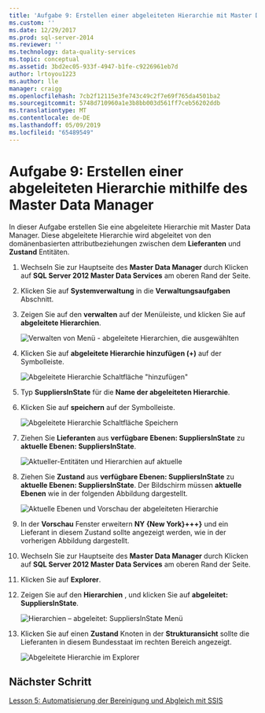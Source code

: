 ```yaml
---
title: 'Aufgabe 9: Erstellen einer abgeleiteten Hierarchie mit Master Data Manager | Microsoft-Dokumentation'
ms.custom: ''
ms.date: 12/29/2017
ms.prod: sql-server-2014
ms.reviewer: ''
ms.technology: data-quality-services
ms.topic: conceptual
ms.assetid: 3bd2ec05-933f-4947-b1fe-c9226961eb7d
author: lrtoyou1223
ms.author: lle
manager: craigg
ms.openlocfilehash: 7cb2f12115e3fe743c49c2f7e69f765da4501ba2
ms.sourcegitcommit: 5748d710960a1e3b8bb003d561ff7ceb56202ddb
ms.translationtype: MT
ms.contentlocale: de-DE
ms.lasthandoff: 05/09/2019
ms.locfileid: "65489549"
---
```

# <a name="task-9-creating-a-derived-hierarchy-using-master-data-manager"></a>Aufgabe 9: Erstellen einer abgeleiteten Hierarchie mithilfe des Master Data Manager
  In dieser Aufgabe erstellen Sie eine abgeleitete Hierarchie mit Master Data Manager. Diese abgeleitete Hierarchie wird abgeleitet von den domänenbasierten attributbeziehungen zwischen dem **Lieferanten** und **Zustand** Entitäten.  
  
1.  Wechseln Sie zur Hauptseite des **Master Data Manager** durch Klicken auf **SQL Server 2012 Master Data Services** am oberen Rand der Seite.  
  
2.  Klicken Sie auf **Systemverwaltung** in die **Verwaltungsaufgaben** Abschnitt.  
  
3.  Zeigen Sie auf den **verwalten** auf der Menüleiste, und klicken Sie auf **abgeleitete Hierarchien**.  
  
     ![Verwalten von Menü - abgeleitete Hierarchien, die ausgewählten](../../2014/tutorials/media/et-creatingaderivedhierarchyusingmdm-01.jpg "verwalten im Menü - abgeleitete Hierarchien ausgewählt")  
  
4.  Klicken Sie auf **abgeleitete Hierarchie hinzufügen (+)** auf der Symbolleiste.  
  
     ![Abgeleitete Hierarchie Schaltfläche "hinzufügen"](../../2014/tutorials/media/et-creatingaderivedhierarchyusingmdm-02.jpg "abgeleitete Hierarchie Schaltfläche \"hinzufügen\"")  
  
5.  Typ **SuppliersInState** für die **Name der abgeleiteten Hierarchie**.  
  
6.  Klicken Sie auf **speichern** auf der Symbolleiste.  
  
     ![Abgeleitete Hierarchie Schaltfläche Speichern](../../2014/tutorials/media/et-creatingaderivedhierarchyusingmdm-03.jpg "abgeleitete Schaltfläche Hierarchie speichern")  
  
7.  Ziehen Sie **Lieferanten** aus **verfügbare Ebenen: SuppliersInState** zu **aktuelle Ebenen: SuppliersInState**.  
  
     ![Aktueller-Entitäten und Hierarchien auf aktuelle](../../2014/tutorials/media/et-creatingaderivedhierarchyusingmdm-04.jpg "aktueller-Entitäten und Hierarchien auf aktuelle")  
  
8.  Ziehen Sie **Zustand** aus **verfügbare Ebenen: SuppliersInState** zu **aktuelle Ebenen: SuppliersInState**. Der Bildschirm müssen **aktuelle Ebenen** wie in der folgenden Abbildung dargestellt.  
  
     ![Aktuelle Ebenen und Vorschau der abgeleiteten Hierarchie](../../2014/tutorials/media/et-creatingaderivedhierarchyusingmdm-05.jpg "aktuelle Ebenen und Vorschau der abgeleiteten Hierarchie")  
  
9. In der **Vorschau** Fenster erweitern **NY {New York}+++}** und ein Lieferant in diesem Zustand sollte angezeigt werden, wie in der vorherigen Abbildung dargestellt.  
  
10. Wechseln Sie zur Hauptseite des **Master Data Manager** durch Klicken auf **SQL Server 2012 Master Data Services** am oberen Rand der Seite.  
  
11. Klicken Sie auf **Explorer**.  
  
12. Zeigen Sie auf den **Hierarchien** , und klicken Sie auf **abgeleitet: SuppliersInState**.  
  
     ![Hierarchien – abgeleitet: SuppliersInState Menü](../../2014/tutorials/media/et-creatingaderivedhierarchyusingmdm-06.jpg "Hierarchien – abgeleitet: SuppliersInState-Menü")  
  
13. Klicken Sie auf einen **Zustand** Knoten in der **Strukturansicht** sollte die Lieferanten in diesem Bundesstaat im rechten Bereich angezeigt.  
  
     ![Abgeleitete Hierarchie im Explorer](../../2014/tutorials/media/et-creatingaderivedhierarchyusingmdm-07.jpg "abgeleitete Hierarchie im Explorer")  
  
## <a name="next-step"></a>Nächster Schritt  
 [Lesson 5: Automatisierung der Bereinigung und Abgleich mit SSIS](../../2014/tutorials/lesson-5-automating-the-cleansing-and-matching-using-ssis.md)  
  
  
